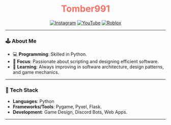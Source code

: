 <div align="center">
<!-- BANNER -->
</div>

<h1 align="center"><span style="color: #ff6f61;">Tomber991</span></h1>
<div align="center">
  <!-- Badges -->

  [![Instagram](https://img.shields.io/badge/Instagram-@tomas.schm-E4405F?logo=instagram&logoColor=white)](https://instagram.com/tomas.schm)
  [![YouTube](https://img.shields.io/badge/YouTube-Tomber-red?logo=youtube)](https://www.youtube.com/@Tomber991/featured)
  [![Roblox](https://img.shields.io/badge/Roblox-Tomber-red?logo=roblox)](https://www.roblox.com/users/168664559/profile)

</div>

---

### 🕹️ About Me
- 💻 **Programming**: Skilled in Python.
- 🎯 **Focus**: Passionate about scripting and designing efficient software.
- 🌱 **Learning**: Always improving in software architecture, design patterns, and game mechanics.

---

### 🚀 Tech Stack

- **Languages**: Python
- **Frameworks/Tools**: Pygame, Pyxel, Flask.
- **Development**: Game Design, Discord Bots, Web Apps.

---

<!--

### 🎬 Featured Video

[![YouTube Video](https://img.youtube.com/vi/TU_VIDEO_ID/maxresdefault.jpg)](https://www.youtube.com/watch?v=TU_VIDEO_ID)

-->
<!--
### 📫 Connect with Me

- **X**: [@991](https://twitter.com/User_991_)
- **LinkedIn**: [Tomas Schmidt](https://www.linkedin.com/in/tomas-schmidt-a111911b5/)
- **Discord**: [Server991](https://discord.gg/Tomber991)
-->